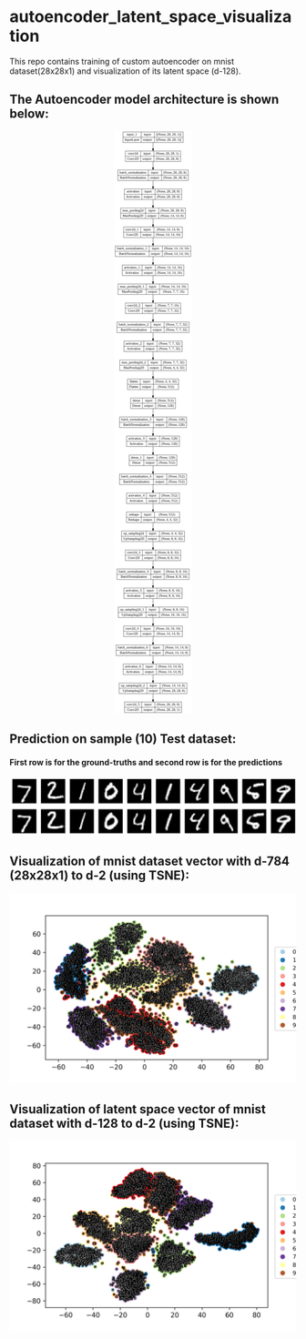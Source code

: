 # autoencoder_latent_space_visualization

This repo contains training of custom autoencoder on mnist dataset(28x28x1) and visualization of its latent space (d-128).

## The Autoencoder model architecture is shown below:
<p align="center">
  <img src="https://github.com/tshr-d-dragon/autoencoder_latent_space_visualization/blob/main/images/autoencoder_model.png?raw=true" alt="Autoencoder"/>
</p>

## Prediction on sample (10) Test dataset: 
#### First row is for the ground-truths and second row is for the predictions
![Image1](https://github.com/tshr-d-dragon/autoencoder_latent_space_visualization/blob/main/images/prediction.png)

## Visualization of mnist dataset vector with d-784 (28x28x1) to d-2 (using TSNE):
![Image2](https://github.com/tshr-d-dragon/autoencoder_latent_space_visualization/blob/main/images/original/img_784_tsne_perplexity_50.png)

## Visualization of latent space vector of mnist dataset with d-128 to d-2 (using TSNE):
![Image3](https://github.com/tshr-d-dragon/autoencoder_latent_space_visualization/blob/main/images/latent_space_vector/img_128_tsne_perplexity_50.png)

